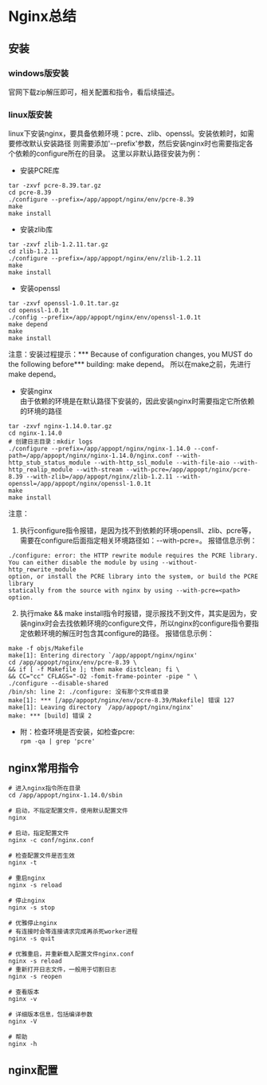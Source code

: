 # Nginx总结
## 安装
### windows版安装
官网下载zip解压即可，相关配置和指令，看后续描述。
### linux版安装
linux下安装nginx，要具备依赖环境：pcre、zlib、openssl。安装依赖时，如需要修改默认安装路径
则需要添加'--prefix'参数，然后安装nginx时也需要指定各个依赖的configure所在的目录。
这里以非默认路径安装为例：
- 安装PCRE库  
```shell script
tar -zxvf pcre-8.39.tar.gz
cd pcre-8.39
./configure --prefix=/app/appopt/nginx/env/pcre-8.39 
make
make install
```

- 安装zlib库  
```shell script
tar -zxvf zlib-1.2.11.tar.gz
cd zlib-1.2.11
./configure --prefix=/app/appopt/nginx/env/zlib-1.2.11
make
make install
```

- 安装openssl  
```shell script
tar -zxvf openssl-1.0.1t.tar.gz
cd openssl-1.0.1t
./config --prefix=/app/appopt/nginx/env/openssl-1.0.1t
make depend
make
make install
```
注意：安装过程提示：*** Because of configuration changes, you MUST do the following before*** building: make depend。
所以在make之前，先进行make depend。

- 安装nginx  
由于依赖的环境是在默认路径下安装的，因此安装nginx时需要指定它所依赖的环境的路径
```shell script
tar -zxvf nginx-1.14.0.tar.gz
cd nginx-1.14.0
# 创建日志目录：mkdir logs
./configure --prefix=/app/appopt/nginx/nginx-1.14.0 --conf-path=/app/appopt/nginx/nginx-1.14.0/nginx.conf --with-http_stub_status_module --with-http_ssl_module --with-file-aio --with-http_realip_module --with-stream --with-pcre=/app/appopt/nginx/pcre-8.39 --with-zlib=/app/appopt/nginx/zlib-1.2.11 --with-openssl=/app/appopt/nginx/openssl-1.0.1t
make 
make install
```
注意：  
1. 执行configure指令报错，是因为找不到依赖的环境opensll、zlib、pcre等，需要在configure后面指定相关环境路径如：--with-pcre=<path>。
报错信息示例：
```shell script
./configure: error: the HTTP rewrite module requires the PCRE library.
You can either disable the module by using --without-http_rewrite_module
option, or install the PCRE library into the system, or build the PCRE library
statically from the source with nginx by using --with-pcre=<path> option.
```
2. 执行make && make install指令时报错，提示报找不到文件，其实是因为，安装nginx时会去找依赖环境的configure文件，所以nginx的configure指令要指定依赖环境的解压时包含其configure的路径。
报错信息示例：
```shell script
make -f objs/Makefile
make[1]: Entering directory `/app/appopt/nginx/nginx'
cd /app/appopt/nginx/env/pcre-8.39 \
&& if [ -f Makefile ]; then make distclean; fi \
&& CC="cc" CFLAGS="-O2 -fomit-frame-pointer -pipe " \
./configure --disable-shared 
/bin/sh: line 2: ./configure: 没有那个文件或目录
make[1]: *** [/app/appopt/nginx/env/pcre-8.39/Makefile] 错误 127
make[1]: Leaving directory `/app/appopt/nginx/nginx'
make: *** [build] 错误 2
```
- 附：检查环境是否安装，如检查pcre:  
 `rpm -qa | grep 'pcre'`
## nginx常用指令
```shell script
# 进入nginx指令所在目录
cd /app/appopt/nginx-1.14.0/sbin

# 启动，不指定配置文件，使用默认配置文件
nginx

# 启动，指定配置文件
nginx -c conf/nginx.conf

# 检查配置文件是否生效
nginx -t

# 重启nginx
nginx -s reload

# 停止nginx
nginx -s stop

# 优雅停止nginx
# 有连接时会等连接请求完成再杀死worker进程  
nginx -s quit

# 优雅重启，并重新载入配置文件nginx.conf
nginx -s reload
# 重新打开日志文件，一般用于切割日志
nginx -s reopen

# 查看版本 
nginx -v

# 详细版本信息，包括编译参数
nginx -V

# 帮助 
nginx -h

```
## nginx配置

